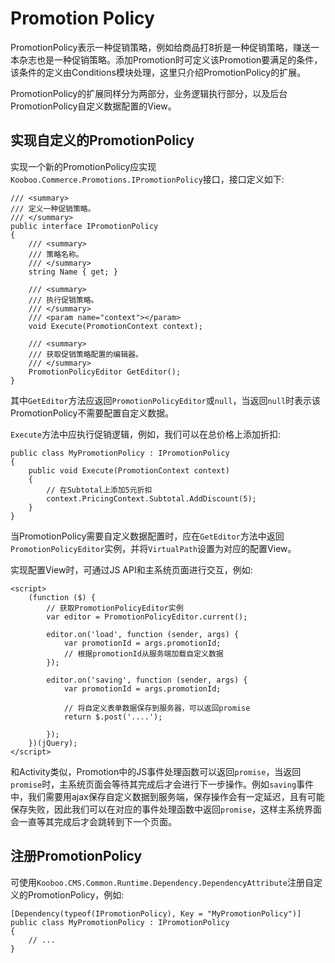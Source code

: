 # Promotion Policy #

PromotionPolicy表示一种促销策略，例如给商品打8折是一种促销策略，赚送一本杂志也是一种促销策略。添加Promotion时可定义该Promotion要满足的条件，该条件的定义由Conditions模块处理，这里只介绍PromotionPolicy的扩展。

PromotionPolicy的扩展同样分为两部分，业务逻辑执行部分，以及后台PromotionPolicy自定义数据配置的View。

## 实现自定义的PromotionPolicy ##

实现一个新的PromotionPolicy应实现`Kooboo.Commerce.Promotions.IPromotionPolicy`接口，接口定义如下:

    /// <summary>
    /// 定义一种促销策略。
    /// </summary>
    public interface IPromotionPolicy
    {
        /// <summary>
        /// 策略名称。
        /// </summary>
        string Name { get; }

        /// <summary>
        /// 执行促销策略。
        /// </summary>
        /// <param name="context"></param>
        void Execute(PromotionContext context);

        /// <summary>
        /// 获取促销策略配置的编辑器。
        /// </summary>
        PromotionPolicyEditor GetEditor();
    }

其中`GetEditor`方法应返回`PromotionPolicyEditor`或`null`，当返回`null`时表示该PromotionPolicy不需要配置自定义数据。

`Execute`方法中应执行促销逻辑，例如，我们可以在总价格上添加折扣:

	public class MyPromotionPolicy : IPromotionPolicy
	{
		public void Execute(PromotionContext context)
		{
			// 在Subtotal上添加5元折扣
			context.PricingContext.Subtotal.AddDiscount(5);
		}
	}

当PromotionPolicy需要自定义数据配置时，应在`GetEditor`方法中返回`PromotionPolicyEditor`实例，并将`VirtualPath`设置为对应的配置View。

实现配置View时，可通过JS API和主系统页面进行交互，例如:

	<script>
	    (function ($) {
			// 获取PromotionPolicyEditor实例
	        var editor = PromotionPolicyEditor.current();
	
	        editor.on('load', function (sender, args) {
	            var promotionId = args.promotionId;
				// 根据promotionId从服务端加载自定义数据
	        });
	
	        editor.on('saving', function (sender, args) {
	            var promotionId = args.promotionId;
				
				// 将自定义表单数据保存到服务器，可以返回promise
				return $.post('....');
	
	        });
	    })(jQuery);
	</script>

和Activity类似，Promotion中的JS事件处理函数可以返回`promise`，当返回`promise`时，主系统页面会等待其完成后才会进行下一步操作。例如`saving`事件中，我们需要用ajax保存自定义数据到服务端，保存操作会有一定延迟，且有可能保存失败，因此我们可以在对应的事件处理函数中返回`promise`，这样主系统界面会一直等其完成后才会跳转到下一个页面。

## 注册PromotionPolicy ##

可使用`Kooboo.CMS.Common.Runtime.Dependency.DependencyAttribute`注册自定义的PromotionPolicy，例如:

	[Dependency(typeof(IPromotionPolicy), Key = "MyPromotionPolicy")]
	public class MyPromotionPolicy : IPromotionPolicy
	{
		// ...
	}